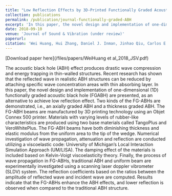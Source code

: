 ```yaml
---
title: "Low Reflection Effects by 3D-Printed Functionally Graded Acoustic Black Holes"
collection: publications
permalink: /publication/journal-functionally-graded-ABH
excerpt: 'In this paper, the novel design and implementation of one-dimensional (1D) functionally graded acoustic black hole (FGABH) are presented, as an alternative to achieve low reflection effect.'
date: 2018-09-10
venue: 'Journal of Sound & Vibration (under review)'
paperurl: 
citation: 'Wei Huang, Hui Zhang, Daniel J. Inman, Jinhao Qiu, Carlos E. S. Cesnik, Hongli Ji, “Low Reflection Effects by 3D-Printed Functionally Graded Acoustic Black Holes”. (Under review, 2018).'
---
```


[Download paper here](/files/papers/WeiHuang et al_2018_JSV.pdf)

The acoustic black hole (ABH) effect produces drastic wave compression and energy trapping in thin-walled structures. Recent research has shown that the reflected wave in realistic ABH structures can be reduced by attaching specific wave concentration areas with thin absorbing layer. In this paper, the novel design and implementation of one-dimensional (1D) functionally graded acoustic black hole (FGABH) are presented, as an alternative to achieve low reflection effect. Two kinds of the FG-ABHs are demonstrated, i.e., an axially graded ABH and a thickness graded ABH. The FG-ABH beams are manufactured by 3D printing technology using an Objet Connex 500 printer. Materials with varying levels of rubber-like characteristics are produced using two base materials called TangoPlus and VeroWhitePlus. The FG-ABH beams have both diminishing thickness and elastic modulus from the uniform area to the tip of the wedge. Numerical investigation of wave propagation, attenuation and reflection are conducted utilizing a viscoelastic code: University of Michigan’s Local Interaction Simulation Approach (UM/LISA). The damping effect of the materials is included based on Kelvin-Voigt viscoelasticity theory. Finally, the process of wave propagation in FG-ABHs, traditional ABH and uniform beam are experimentally investigated using a scanning laser doppler vibrometer (SLDV) system. The reflection coefficients based on the ratios between the amplitude of reflected wave and incident wave are computed. Results indicate that the FG-ABHs enhance the ABH effects, and lower reflection is observed when compared to the traditional ABH structure.
